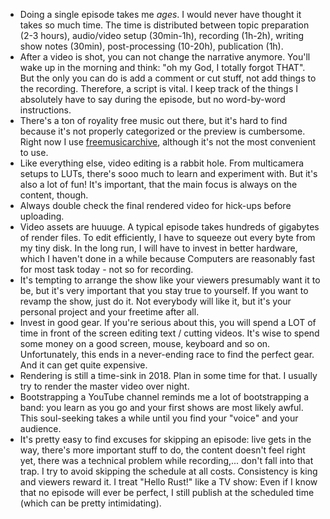 - Doing a single episode takes me *ages*. I would never have thought it takes so
  much time. The time is distributed between topic preparation (2-3 hours),
  audio/video setup (30min-1h), recording (1h-2h), writing show notes (30min),
  post-processing (10-20h), publication (1h).
- After a video is shot, you can not change the narrative anymore. You'll wake
  up in the morning and think: "oh my God, I totally forgot THAT". But the only
  you can do is add a comment or cut stuff, not add things to the recording.
  Therefore, a script is vital. I keep track of the things I absolutely have to
  say during the episode, but no word-by-word instructions.
- There's a ton of royality free music out there, but it's hard to find because
  it's not properly categorized or the preview is cumbersome. Right now I use
  [freemusicarchive](freemusicarchive.org/), although it's not the most
  convenient to use.
- Like everything else, video editing is a rabbit hole. From multicamera setups
  to LUTs, there's sooo much to learn and experiment with. But it's also a lot
  of fun! It's important, that the main focus is always on the content, though.
- Always double check the final rendered video for hick-ups before uploading.
- Video assets are huuuge. A typical episode takes hundreds of gigabytes of
  render files. To edit efficiently, I have to squeeze out every byte from my
  tiny disk. In the long run, I will have to invest in better hardware, which I
  haven't done in a while because Computers are reasonably fast for most task
  today - not so for recording.
- It's tempting to arrange the show like your viewers presumably want it to be,
  but it's very important that you stay true to yourself. If you want to revamp
  the show, just do it. Not everybody will like it, but it's your personal
  project and your freetime after all.
- Invest in good gear. If you're serious about this, you will spend a LOT of
  time in front of the screen editing text / cutting videos. It's wise to spend
  some money on a good screen, mouse, keyboard and so on. Unfortunately, this
  ends in a never-ending race to find the perfect gear. And it can get quite
  expensive.
- Rendering is still a time-sink in 2018. Plan in some time for that. I usually
  try to render the master video over night.
- Bootstrapping a YouTube channel reminds me a lot of bootstrapping a band: you
  learn as you go and your first shows are most likely awful. This soul-seeking
  takes a while until you find your "voice" and your audience. 
- It's pretty easy to find excuses for skipping an episode: live gets in the
  way, there's more important stuff to do, the content doesn't feel right yet,
  there was a technical problem while recording,... don't fall into that trap. I
  try to avoid skipping the schedule at all costs. Consistency is king and
  viewers reward it. I treat "Hello Rust!" like a TV show: Even if I know that
  no episode will ever be perfect, I still publish at the scheduled time (which
  can be pretty intimidating).